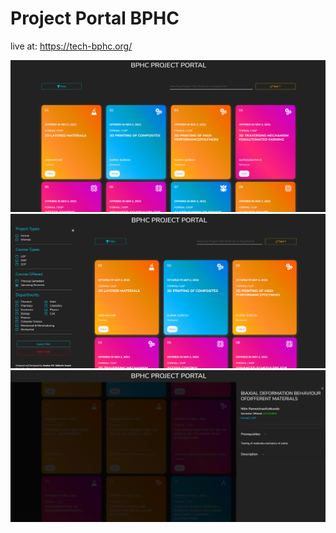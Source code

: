 # Project Portal BPHC

live at: https://tech-bphc.org/

![](src/assets/ss-1.png)
![](src/assets/ss-2.png)
![](src/assets/ss-3.png)
